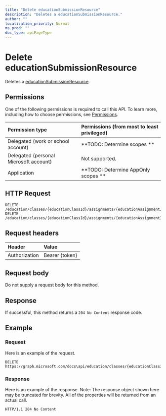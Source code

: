 ```yaml
---
title: "Delete educationSubmissionResource"
description: "Deletes a educationSubmissionResource."
author: ""
localization_priority: Normal
ms.prod: ""
doc_type: apiPageType
---
```


# Delete educationSubmissionResource

Deletes a [educationSubmissionResource](../resources/educationsubmissionresource.md).

## Permissions
One of the following permissions is required to call this API. To learn more, including how to choose permissions, see [Permissions](/concepts/permissions-reference.md).

|Permission type|Permissions (from most to least privileged)|
|:---|:---|
|Delegated (work or school account)|**TODO: Determine scopes **|
|Delegated (personal Microsoft account)|Not supported.|
|Application|**TODO: Determine AppOnly scopes **|

## HTTP Request
<!-- {
  "blockType": "ignored"
}
-->
``` http
DELETE /education/classes/{educationClassId}/assignments/{educationAssignmentId}/submissions/{educationSubmissionId}/resources/{educationSubmissionResourceId}
DELETE /education/classes/{educationClassId}/assignments/{educationAssignmentId}/submissions/{educationSubmissionId}/submittedResources/{educationSubmissionResourceId}
```

## Request headers
|Header|Value|
|:---|:---|
|Authorization|Bearer {token}|

## Request body
Do not supply a request body for this method.

## Response
If successful, this method returns a `204 No Content` response code.

## Example

### Request
Here is an example of the request.
<!-- {
  "blockType": "request",
  "name": "delete_educationsubmissionresource"
}
-->
``` http
DELETE https://graph.microsoft.com/docs\api/education/classes/{educationClassId}/assignments/{educationAssignmentId}/submissions/{educationSubmissionId}/resources/{educationSubmissionResourceId}
```

### Response
Here is an example of the response. Note: The response object shown here may be truncated for brevity. All of the properties will be returned from an actual call.
<!-- {
  "blockType": "response",
  "truncated": true
}
-->
``` http
HTTP/1.1 204 No Content
```

